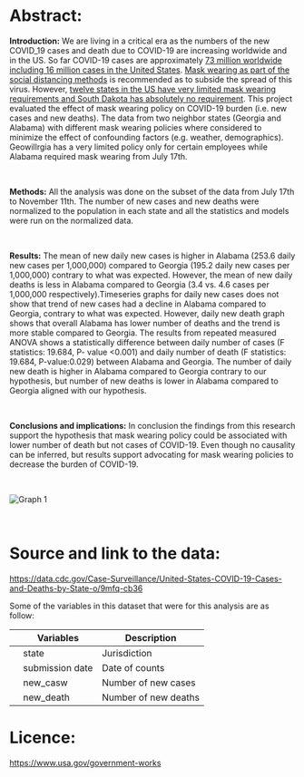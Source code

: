 # Abstract:
**Introduction:** 
We are living in a critical era as the numbers of the new COVID_19 cases and death due to COVID-19 are increasing worldwide and in the US. So far COVID-19 cases are approximately [73 million worldwide including 16 million cases in the United States](https://coronavirus.jhu.edu/map.html). [Mask wearing as part of the social distancing methods](https://www.cdc.gov/coronavirus/2019-ncov/prevent-getting-sick/cloth-face-cover-guidance.html) is recommended as to subside the spread of this virus. However, [twelve states in the US have very limited mask wearing requirements and South Dakota has absolutely no requirement](https://masks4all.co/what-states-require-masks/). This project evaluated the effect of mask wearing policy on COVID-19 burden (i.e. new cases and new deaths). The data from two neighbor states (Georgia and Alabama) with different mask wearing policies where considered to minimize the effect of confounding factors (e.g. weather, demographics). Geowillrgia has a very limited policy only for certain employees while Alabama required mask wearing from July 17th.

<br>

**Methods:** 
All the analysis was done on the subset of the data from July 17th to November 11th. The number of new cases and new deaths were normalized to the population in each state and all the statistics and models were run on the normalized data. 

<br>

**Results:** 
The mean of new daily new cases is higher in Alabama (253.6 daily new cases per 1,000,000) compared to Georgia (195.2 daily new cases per 1,000,000) contrary to what was expected. However, the mean of new daily deaths is less in Alabama compared to Georgia (3.4 vs. 4.6 cases per 1,000,000 respectively).Timeseries graphs for daily new cases does not show that trend of new cases had a decline in Alabama compared to Georgia, contrary to what was expected. However, daily new death graph shows that overall Alabama has lower number of deaths and the trend is more stable compared to Georgia. The results from repeated measured ANOVA shows a statistically difference between daily number of cases (F statistics: 19.684, P- value <0.001) and daily number of death (F statistics: 19.684, P-value:0.029) between Alabama and Georgia. The number of daily new death is higher in Alabama compared to Georgia contrary to our hypothesis, but number of new deaths is lower in Alabama compared to Georgia aligned with our hypothesis.

<br>

**Conclusions and implications:** 
In conclusion the findings from this research support the hypothesis that mask wearing policy could be associated with lower number of death but not cases of COVID-19. Even though no causality can be inferred, but results support advocating for mask wearing policies to decrease the burden of COVID-19. 


<br>

![Graph 1](mask-wearing-policy-COVID-19-burden/new-case-trend.png)

<br>

# Source and link to the data:
https://data.cdc.gov/Case-Surveillance/United-States-COVID-19-Cases-and-Deaths-by-State-o/9mfq-cb36

Some of the variables in this dataset that  were for this analysis are as follow:

|      |Variables   | Description|
|------|------------|------------|
|      | state |Jurisdiction|
|      | submission date |Date of counts|
|      | new_casw |Number of new cases|
|      | new_death| Number of new deaths|

# Licence:

https://www.usa.gov/government-works




